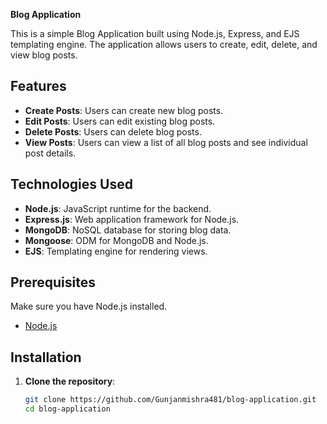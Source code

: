**Blog Application**

This is a simple Blog Application built using Node.js, Express, and EJS templating engine. The application allows users to create, edit, delete, and view blog posts.

## Features

- **Create Posts**: Users can create new blog posts.
- **Edit Posts**: Users can edit existing blog posts.
- **Delete Posts**: Users can delete blog posts.
- **View Posts**: Users can view a list of all blog posts and see individual post details.

## Technologies Used

- **Node.js**: JavaScript runtime for the backend.
- **Express.js**: Web application framework for Node.js.
- **MongoDB**: NoSQL database for storing blog data.
- **Mongoose**: ODM for MongoDB and Node.js.
- **EJS**: Templating engine for rendering views.

## Prerequisites

Make sure you have Node.js installed.

- [Node.js](https://nodejs.org/)


## Installation

1. **Clone the repository**:

   ```bash
   git clone https://github.com/Gunjanmishra481/blog-application.git
   cd blog-application
